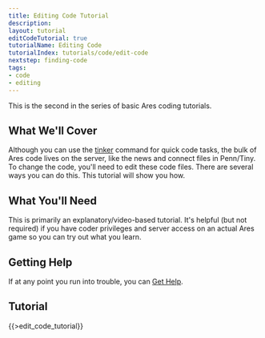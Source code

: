 ```yaml
---
title: Editing Code Tutorial
description:
layout: tutorial
editCodeTutorial: true
tutorialName: Editing Code
tutorialIndex: tutorials/code/edit-code
nextstep: finding-code
tags: 
- code
- editing
---
```


This is the second in the series of basic Ares coding tutorials.

## What We'll Cover

Although you can use the [tinker](/tutorials/code/tinker) command for quick code tasks, the bulk of Ares code lives on the server, like the news and connect files in Penn/Tiny.  To change the code, you'll need to edit these code files.  There are several ways you can do this.  This tutorial will show you how.

## What You'll Need

This is primarily an explanatory/video-based tutorial.  It's helpful (but not required) if you have coder privileges and server access on an actual Ares game so you can try out what you learn.

## Getting Help

If at any point you run into trouble, you can [Get Help](/feedback).

## Tutorial

{{>edit_code_tutorial}}
